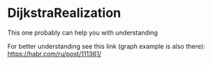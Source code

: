 # DijkstraRealization
This one probably can help you with understanding

For better understanding see this link (graph example is also there): https://habr.com/ru/post/111361/

